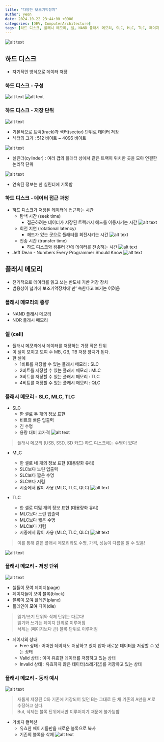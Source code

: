 ```yaml
---
title: "다양한 보조기억장치"
author: yeon
date: 2024-10-22 23:44:00 +0900
categories: [DEV, ComputerArchitecture]
tags: [하드 디스크, 플래시 메모리, 셀, NAND 플래시 메모리, SLC, MLC, TLC, 페이지, 블록, 가비지 컬렉션]
---
```


![alt text](/assets/img/ComputerArchitecture/다양한보조기억장치/image.png)

## 하드 디스크

- 자기적인 방식으로 데이터 저장

### 하드 디스크 - 구성

![alt text](/assets/img/ComputerArchitecture/다양한보조기억장치/image-1.png)
![alt text](/assets/img/ComputerArchitecture/다양한보조기억장치/image-2.png)

### 하드 디스크 - 저장 단위

![alt text](/assets/img/ComputerArchitecture/다양한보조기억장치/image-3.png)

- 기본적으로 트랙(track)과 섹터(sector) 단위로 데이터 저장
- 섹터의 크기 : 512 바이트 ~ 4096 바이트

![alt text](/assets/img/ComputerArchitecture/다양한보조기억장치/image-4.png)

- 실린더(cylinder) : 여러 겹의 플래터 상에서 같은 트랙이 위치한 곳을 모아 연결한 논리적 단위

![alt text](/assets/img/ComputerArchitecture/다양한보조기억장치/image-5.png)

- 연속된 정보는 한 실린더에 기록함

### 하드 디스크 - 데이터 접근 과정

- 하드 디스크가 저장된 데이터에 접근하는 시간
    - 탐색 시간 (seek time)
        - 접근하려는 데이터가 저장된 트랙까지 헤드를 이동시키는 시간
        ![alt text](/assets/img/ComputerArchitecture/다양한보조기억장치/image-6.png)
    - 회전 지연 (rotational latency)
        - 헤드가 있는 곳으로 플래터를 회전시키는 시간
        ![alt text](/assets/img/ComputerArchitecture/다양한보조기억장치/image-7.png)
    - 전송 시간 (transfer time)
        - 하드 디스크와 컴퓨터 간에 데이터를 전송하는 시간
        ![alt text](/assets/img/ComputerArchitecture/다양한보조기억장치/image-8.png)
- Jeff Dean - Numbers Every Programmer Should Know
![alt text](/assets/img/ComputerArchitecture/다양한보조기억장치/image-9.png)

## 플래시 메모리

- 전기적으로 데이터를 읽고 쓰는 반도체 기반 저장 장치
- 범용성이 넓기에 보조기억장치에'만' 속한다고 보기는 어려움

### 플래시 메모리의 종류

- NAND 플래시 메모리
- NOR 플래시 메모리

### 셀 (cell)

- 플래시 메모리에서 데이터를 저장하는 가장 작은 단위
- 이 셀이 모이고 모여 수 MB, GB, TB 저장 장치가 된다.
- 한 셀에
    - 1비트를 저장할 수 있는 플래시 메모리 : SLC
    - 2비트를 저장할 수 있는 플래시 메모리 : MLC
    - 3비트를 저장할 수 있는 플래시 메모리 : TLC
    - 4비트를 저장할 수 있는 플래시 메모리 : QLC

### 플래시 메모리 - SLC, MLC, TLC

- SLC
    - 한 셀로 두 개의 정보 표현
    - 비트의 빠른 입출력
    - 긴 수명
    - 용량 대비 고가격
    ![alt text](/assets/img/ComputerArchitecture/다양한보조기억장치/image-10.png)

> 플래시 메모리 (USB, SSD, SD 카드) 하드 디스크에는 수명이 있다!

- MLC
    - 한 셀로 네 개의 정보 표현 (대용량화 유리)
    - SLC보다 느린 입출력
    - SLC보다 짧은 수명
    - SLC보다 저렴
    - 시중에서 많이 사용 (MLC, TLC, QLC)
    ![alt text](/assets/img/ComputerArchitecture/다양한보조기억장치/image-11.png)

- TLC
    - 한 셀로 여덟 개의 정보 표현 (대용량화 유리)
    - MLC보다 느린 입출력
    - MLC보다 짧은 수명
    - MLC보다 저렴
    - 시중에서 많이 사용 (MLC, TLC, QLC)
    ![alt text](/assets/img/ComputerArchitecture/다양한보조기억장치/image-12.png)

> 이를 통해 같은 플래시 메모리라도 수명, 가격, 성능이 다름을 알 수 있음!

![alt text](/assets/img/ComputerArchitecture/다양한보조기억장치/image-13.png)

### 플래시 메모리 - 저장 단위

![alt text](/assets/img/ComputerArchitecture/다양한보조기억장치/image-14.png)

- 셀들이 모여 페이지(page)
- 페이지들이 모여 블록(block)
- 블록이 모여 플레인(plane)
- 플레인이 모여 다이(die)

> 읽기/쓰기 단위와 삭제 단위는 다르다!   
읽기와 쓰기는 페이지 단위로 이루어짐   
삭제는 (페이지보다 큰) 블록 단위로 이루어짐

- 페이지의 상태
    - Free 상태 : 어떠한 데이터도 저장하고 있지 않아 새로운 데이터를 저장할 수 있는 상태
    - Valid 상태 : 이미 유효한 데이터를 저장하고 있는 상태
    - Invalid 상태 : 유효하지 않은 데이터(쓰레기값)를 저장하고 있는 상태

### 플래시 메모리 - 동작 예시

![alt text](/assets/img/ComputerArchitecture/다양한보조기억장치/image-15.png)

> 새롭게 저장된 C와 기존에 저장되어 있던 B는 그대로 둔 채 기존의 A만을 A'로 수정하고 싶다.   
But, 삭제는 블록 단위에서만 이루어지기 때문에 불가능함

- 가비지 컬렉션
    - 유효한 페이지들만을 새로운 블록으로 복사
    - 기존의 블록을 삭제
    ![alt text](/assets/img/ComputerArchitecture/다양한보조기억장치/image-16.png)